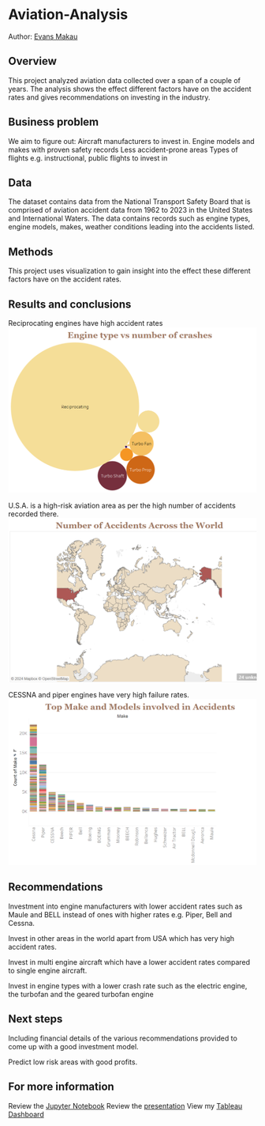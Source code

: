 # Aviation-Analysis
Author: [Evans Makau](makauevans01@gmail.com)
## Overview
This project analyzed aviation data collected over a span of a couple of years. The analysis shows the effect different factors have on the accident rates and gives recommendations on investing in the industry.
## Business problem
We aim to figure out:
Aircraft manufacturers to invest in.
Engine models and makes with proven safety records
Less accident-prone areas
Types of flights e.g. instructional, public flights to invest in
## Data

The dataset contains data from the National Transport Safety Board that is comprised of aviation accident data from 1962 to 2023 in the United States and International Waters. The data contains records such as engine types, engine models, makes, weather conditions
leading into the accidents listed.
## Methods
This project uses visualization to gain insight into the effect these different
factors have on the accident rates. 

## Results and conclusions

Reciprocating engines have high accident rates
![type](images/engtype.png)

U.S.A. is a high-risk aviation area as per the high number of accidents recorded there.
![worldrates](images/distribution.png)

CESSNA and piper engines have very high failure rates.
![makes](images/enginemakes.png)

## Recommendations

Investment into engine manufacturers with lower accident rates such as Maule and BELL instead of ones with higher rates e.g. Piper, Bell and Cessna.

Invest in other areas in the world apart from USA which has very high accident rates.

Invest in multi engine aircraft which have a lower accident rates compared to single engine aircraft.

Invest in engine types with a lower crash rate such as the electric engine, the turbofan and the geared turbofan engine

## Next steps

Including financial details of the various recommendations provided to come up with a good investment model.

Predict low risk areas with good profits.

## For more information
Review the [Jupyter Notebook](aviationdata.ipynb)
Review the [presentation](aviationppt.pptx)
View my [Tableau Dashboard](https://public.tableau.com/shared/B42CTDDSW?:display_count=n&:origin=viz_share_link)
